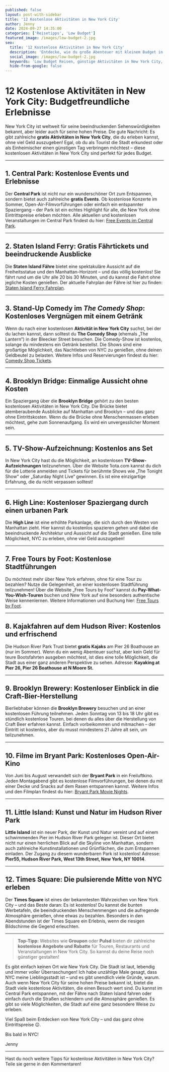 ```yaml
---
published: false
layout: post-with-sidebar
title: '12 Kostenlose Aktivitäten in New York City'
author: Jenny
date: 2024-09-27 14:35:00
categories: ['Reisetipps', 'Low Budget']
featured_image: /images/low-budget-2.jpg
seo:
  title: '12 Kostenlose Aktivitäten in New York City'
  description: 'Entdecke, wie du große Abenteuer mit kleinem Budget in der Metropole New York City erleben kannst. Tipps zu kostenlosen Aktivitäten findest du in diesem Beitrag.'
  social_image: /images/low-budget-2.jpg
  keywords: 'Low Budget Reisen, günstige Aktivitäten in New York City, New York City kostenlose Dinge, günstige Unternehmungen in NYC, kostenlose Attraktionen'
  hide-from-google: false
---
```

# 12 Kostenlose Aktivitäten in New York City: Budgetfreundliche Erlebnisse

New York City ist weltweit für seine beeindruckenden Sehenswürdigkeiten bekannt, aber leider auch für seine hohen Preise. Die gute Nachricht: Es gibt zahlreiche **gratis Aktivitäten in New York City**, die du erleben kannst, ohne viel Geld auszugeben! Egal, ob du als Tourist die Stadt erkundest oder als Einheimischer einen günstigen Tag verbringen möchtest – diese kostenlosen Aktivitäten in New York City sind perfekt für jedes Budget.

---

## 1. Central Park: Kostenlose Events und Erlebnisse  
Der **Central Park** ist nicht nur ein wunderschöner Ort zum Entspannen, sondern bietet auch zahlreiche **gratis Events**. Ob kostenlose Konzerte im Sommer, Open-Air-Filmvorführungen oder einfach ein entspannter Spaziergang – der Park ist ein echtes Highlight für alle, die New York ohne Eintrittspreise erleben möchten. Alle aktuellen und kostenlosen Veranstaltungen im Central Park findest du hier: [Free Events im Central Park](https://www.centralpark.com/topics/free-events/).

---

## 2. Staten Island Ferry: Gratis Fährtickets und beeindruckende Ausblicke  
Die **Staten Island Fähre** bietet eine spektakuläre Aussicht auf die Freiheitsstatue und den Manhattan-Horizont – und das völlig kostenlos! Sie fährt rund um die Uhr alle 20 bis 30 Minuten, und du kannst die Fahrt ohne jegliche Kosten genießen. Der aktuelle Fahrplan der Fähre ist hier zu finden: [Staten Island Ferry Fahrplan](https://siferry.com/schedules/).

---

## 3. Stand-Up Comedy im *The Comedy Shop*: Kostenloses Vergnügen mit einem Getränk  
Wenn du nach einer kostenlosen **Aktivität in New York City** suchst, bei der du lachen kannst, dann solltest du **The Comedy Shop** (ehemals „The Lantern“) in der Bleecker Street besuchen. Die Comedy-Show ist kostenlos, solange du mindestens ein Getränk bestellst. Die Shows sind eine großartige Möglichkeit, das Nachtleben von NYC zu genießen, ohne deinen Geldbeutel zu belasten. Weitere Infos und Reservierungen findest du hier: [Comedy Shop Tickets](https://comedyshopnyc.com).

---

## 4. Brooklyn Bridge: Einmalige Aussicht ohne Kosten  
Ein Spaziergang über die **Brooklyn Bridge** gehört zu den besten kostenlosen Aktivitäten in New York City. Die Brücke bietet atemberaubende Ausblicke auf Manhattan und Brooklyn – und das ganz ohne Eintrittskosten. Wenn du die Brücke ohne Menschenmassen erleben möchtest, gehe zum Sonnenaufgang. Es wird ein unvergesslicher Moment sein.

---

## 5. TV-Show-Aufzeichnung: Kostenlos ans Set  
In New York City hast du die Möglichkeit, an kostenlosen **TV-Show-Aufzeichnungen** teilzunehmen. Über die Website 1iota.com kannst du dich für die Lotterie anmelden und Tickets für berühmte Shows wie „The Tonight Show“ oder „Saturday Night Live“ gewinnen. Es ist eine einzigartige Erfahrung, die du nicht verpassen solltest!

---

## 6. High Line: Kostenloser Spaziergang durch einen urbanen Park  
Die **High Line** ist eine erhöhte Parkanlage, die sich durch den Westen von Manhattan zieht. Hier kannst du kostenlos spazieren gehen und dabei die beeindruckende Architektur und Aussicht auf die Stadt genießen. Eine tolle Möglichkeit, NYC zu erleben, ohne viel Geld auszugeben!

---

## 7. Free Tours by Foot: Kostenlose Stadtführungen  
Du möchtest mehr über New York erfahren, ohne für eine Tour zu bezahlen? Nutze die Gelegenheit, an einer kostenlosen Stadtführung teilzunehmen! Über die Website „Free Tours by Foot“ kannst du **Pay-What-You-Wish-Touren** buchen und New York auf eine besonders authentische Weise kennenlernen. Weitere Informationen und Buchung hier: [Free Tours by Foot](https://freetoursbyfoot.com/new-york-tours/).

---

## 8. Kajakfahren auf dem Hudson River: Kostenlos und erfrischend  
Die Hudson River Park Trust bietet **gratis Kajaks** am Pier 26 Boathouse an (nur im Sommer). Wenn du ein wenig Abenteuer suchst, aber kein Geld für teure Bootsfahrten ausgeben möchtest, ist dies eine tolle Möglichkeit, die Stadt aus einer ganz anderen Perspektive zu sehen. Adresse: **Kayaking at Pier 26, Pier 26 Boathouse at N Moore St.**

---

## 9. Brooklyn Brewery: Kostenloser Einblick in die Craft-Bier-Herstellung  
Bierliebhaber können die **Brooklyn Brewery** besuchen und an einer kostenlosen Führung teilnehmen. Jeden Sonntag von 13 bis 18 Uhr gibt es stündlich kostenlose Touren, bei denen du alles über die Herstellung von Craft Beer erfahren kannst. Einfach vorbeikommen und mitmachen – der Eintritt ist kostenlos, aber du musst mindestens 21 Jahre alt sein, um teilzunehmen.

---

## 10. Filme im Bryant Park: Kostenloses Open-Air-Kino  
Von Juni bis August verwandelt sich der **Bryant Park** in ein Freiluftkino. Jeden Montagabend gibt es kostenlose Filmvorführungen, bei denen du mit einer Decke und Snacks auf dem Rasen entspannen kannst. Weitere Infos und den Filmplan findest du hier: [Bryant Park Movie Nights](https://bryantpark.org/activities/movie-nights).

---

## 11. Little Island: Kunst und Natur im Hudson River Park  
**Little Island** ist ein neuer Park, der Kunst und Natur vereint und auf einem schwimmenden Pier im Hudson River Park gelegen ist. Dieser Ort bietet nicht nur einen herrlichen Blick auf die Skyline von Manhattan, sondern auch zahlreiche Kunstinstallationen und Grünflächen, die zum Entspannen einladen. Der Zugang zu diesem wunderbaren Park ist kostenlos! Adresse: **Pier55, Hudson River Park, West 13th Street, New York, NY 10014**.

---

## 12. Times Square: Die pulsierende Mitte von NYC erleben  
Der **Times Square** ist eines der bekanntesten Wahrzeichen von New York City – und das Beste daran: Es ist kostenlos! Du kannst die bunten Werbetafeln, die beeindruckenden Menschenmengen und die aufregende Atmosphäre genießen, ohne etwas zu bezahlen. Besonders in den Abendstunden ist der Times Square ein Erlebnis, wenn die riesigen Bildschirme die Gegend erleuchten.

---

> **Top-Tipp:** Websites wie **Groupon** oder **Pulsd** bieten dir zahlreiche **kostenlose Angebote und Rabatte** für Touren, Restaurants und Veranstaltungen in New York City. So kannst du deine Reise noch günstiger gestalten!

Es gibt einfach keinen Ort wie New York City. Die Stadt ist laut, lebendig und immer voller Überraschungen! Ich habe unzählige Male gesagt, dass NYC meine Lieblingsstadt ist – und es gibt unendlich viele Gründe, warum. Auch wenn New York City für seine hohen Preise bekannt ist, bietet die Stadt viele kostenlose Aktivitäten, die einen Besuch wert sind. Du kannst im Central Park entspannen, mit der Fähre nach Staten Island fahren oder einfach durch die Straßen schlendern und die Atmosphäre genießen. Es gibt so viele Möglichkeiten, die Stadt auf eine ganz besondere Weise zu erleben.

Viel Spaß beim Entdecken von New York City – und das ganz ohne Eintrittspreise 😉.

Bis bald in NYC!
<p class="signature">Jenny</p>

---

Hast du noch weitere Tipps für kostenlose Aktivitäten in New York City? Teile sie gerne in den Kommentaren!